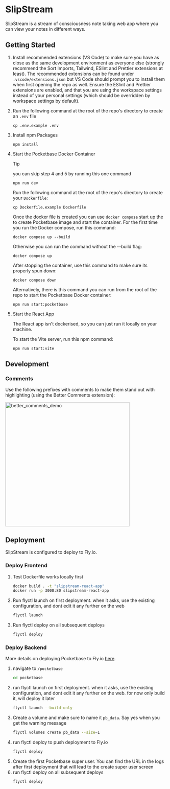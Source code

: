 # SlipStream

SlipStream is a stream of consciousness note taking web app where you can view your notes in different ways.

## Getting Started

1. Install recommended extensions (VS Code) to make sure you have as close as the same development environment as everyone else (strongly recommend the Sort Imports, Tailwind, ESlint and Prettier extensions at least). The recommended extensions can be found under `.vscode/extensions.json` but VS Code should prompt you to install them when first opening the repo as well. Ensure the ESlint and Prettier extensions are enabled, and that you are using the workspace settings instead of your personal settings (which should be overridden by workspace settings by default).

2. Run the following command at the root of the repo's directory to create an `.env` file

   ```
   cp .env.example .env
   ```

3. Install npm Packages

   ```
   npm install
   ```

4. Start the Pocketbase Docker Container

   > [!TIP]   
   > you can skip step 4 and 5 by running this one command
   >
   > ```
   > npm run dev
   > ```

   Run the following command at the root of the repo's directory to create your `Dockerfile`:

   ```
   cp Dockerfile.example Dockerfile
   ```

   Once the docker file is created you can use `docker compose` start up the to create Pocketbase image and start the container. For the first time you run the Docker compose, run this command:

   ```
   docker compose up --build
   ```

   Otherwise you can run the command without the --build flag:

   ```
   docker compose up
   ```

   After stopping the container, use this command to make sure its properly spun down:

   ```
   docker compose down
   ```

   Alternatively, there is this command you can run from the root of the repo to start the Pocketbase Docker container:

   ```
   npm run start:pocketbase
   ```

5. Start the React App

   The React app isn't dockerised, so you can just run it locally on your machine.

   To start the Vite server, run this npm command:

   ```
   npm run start:vite
   ```

## Development

### Comments

Use the following prefixes with comments to make them stand out with highlighting (using the Better Comments extension):

<img width="389" alt="better_comments_demo" src="https://github.com/wilgru/slipstream-react-app/assets/40753609/2595ddfe-bd86-4a07-bbbf-ed9a837efc6a"><br>

## Deployment

SlipStream is configured to deploy to Fly.io.

### Deploy Frontend

1. Test Dockerfile works locally first
   ```sh
   docker build . -t "slipstream-react-app"
   docker run -p 3000:80 slipstream-react-app
   ```
2. Run flyctl launch on first deployment. when it asks, use the existing configuration, and dont edit it any further on the web
   ```sh
   flyctl launch
   ```
3. Run flyctl deploy on all subsequent deploys
   ```sh
   flyctl deploy
   ```

### Deploy Backend

More details on deploying Pocketbase to Fly.io [here](https://github.com/pocketbase/pocketbase/discussions/537).

1. navigate to `/pocketbase`
   ```sh
   cd pocketbase
   ```
2. run flyctl launch on first deployment. when it asks, use the existing configuration, and dont edit it any further on the web. for now only build it, will deploy it later
   ```sh
   flyctl launch --build-only
   ```
3. Create a volume and make sure to name it `pb_data`. Say yes when you get the warning message
   ```sh
   flyctl volumes create pb_data --size=1
   ```
4. run flyctl deploy to push deployment to Fly.io
   ```sh
   flyctl deploy
   ```
5. Create the first Pocketbase super user. You can find the URL in the logs after first deployment that will lead to the create super user screen
6. run flyctl deploy on all subsequent deploys
   ```sh
   flyctl deploy
   ```
